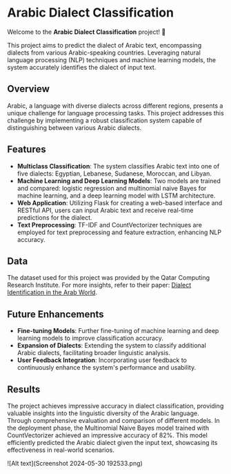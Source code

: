 # Arabic Dialect Classification

Welcome to the **Arabic Dialect Classification** project! 🌟

This project aims to predict the dialect of Arabic text, encompassing dialects from various Arabic-speaking countries. Leveraging natural language processing (NLP) techniques and machine learning models, the system accurately identifies the dialect of input text.

## Overview

Arabic, a language with diverse dialects across different regions, presents a unique challenge for language processing tasks. This project addresses this challenge by implementing a robust classification system capable of distinguishing between various Arabic dialects.

## Features

- **Multiclass Classification**: The system classifies Arabic text into one of five dialects: Egyptian, Lebanese, Sudanese, Moroccan, and Libyan.
- **Machine Learning and Deep Learning Models**: Two models are trained and compared: logistic regression and multinomial naive Bayes for machine learning, and a deep learning model with LSTM architecture.
- **Web Application**: Utilizing Flask for creating a web-based interface and RESTful API, users can input Arabic text and receive real-time predictions for the dialect.
- **Text Preprocessing**: TF-IDF and CountVectorizer techniques are employed for text preprocessing and feature extraction, enhancing NLP accuracy.


## Data

The dataset used for this project was provided by the Qatar Computing Research Institute. For more insights, refer to their paper: [Dialect Identification in the Arab World](https://arxiv.org/pdf/2005.06557.pdf).

## Future Enhancements

- **Fine-tuning Models**: Further fine-tuning of machine learning and deep learning models to improve classification accuracy.
- **Expansion of Dialects**: Extending the system to classify additional Arabic dialects, facilitating broader linguistic analysis.
- **User Feedback Integration**: Incorporating user feedback to continuously enhance the system's performance and usability.

## Results

The project achieves impressive accuracy in dialect classification, providing valuable insights into the linguistic diversity of the Arabic language. Through comprehensive evaluation and comparison of different models.
In the deployment phase, the Multinomial Naive Bayes model trained with CountVectorizer achieved an impressive accuracy of 82%. This model efficiently predicted the Arabic dialect given the input text, showcasing its effectiveness in real-world scenarios.

![Alt text](Screenshot 2024-05-30 192533.png)



